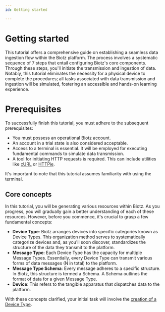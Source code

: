 ```yaml
---
id: Getting started

---
```


# Getting started

This tutorial offers a comprehensive guide on establishing a seamless data ingestion flow within the Biotz platform. The process involves a systematic sequence of 7 steps that entail configuring Biotz's core components. Through these steps, you'll initiate the transmission and ingestion of data. Notably, this tutorial eliminates the necessity for a physical device to complete the procedures; all tasks associated with data transmission and ingestion will be simulated, fostering an accessible and hands-on learning experience.

# Prerequisites

To successfully finish this tutorial, you must adhere to the subsequent prerequisites:

- You must possess an operational Biotz account.
- An account in a trial state is also considered acceptable.
- Access to a terminal is essential. It will be employed for executing fundamental commands to simulate data transmission.
- A tool for initiating HTTP requests is required. This can include utilities like [cURL](https://curl.se/) or [HTTPie](https://httpie.io/).

It's important to note that this tutorial assumes familiarity with using the terminal.


## Core concepts

In this tutorial, you will be generating various resources within Biotz. As you progress, you will gradually gain a better understanding of each of these resources. However, before you commence, it's crucial to grasp a few fundamental concepts:

- ‍**Device Type**: Biotz arranges devices into specific categories known as Device Types. This organization method serves to systematically categorize devices and, as you'll soon discover, standardizes the structure of the data they transmit to the platform.‍
- **Message Type**: Each Device Type has the capacity for multiple Message Types. Essentially, every Device Type can transmit various forms of data messages (N in total) to the platform.‍
- **Message Type Schema**: Every message adheres to a specific structure. In Biotz, this structure is termed a Schema. A Schema outlines the format of data for a given Message Type.‍
- **Device**: This refers to the tangible apparatus that dispatches data to the platform.

With these concepts clarified, your initial task will involve the <a href="/docs/Tutorials/Getting started/Step 1 - Creating a Device Type" target="_self">creation of a Device Type</a>.

